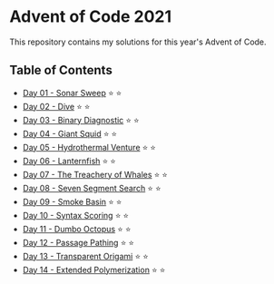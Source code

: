 # Advent of Code 2021

This repository contains my solutions for this year's Advent of Code.

## Table of Contents

* [Day 01 - Sonar Sweep](day-01-sonar-sweep/src/main/java/com/michaelburgstaller/adventofcode/sonarsweep/SonarSweep.java) ⭐ ⭐
* [Day 02 - Dive](day-02-dive/src/main/java/com/michaelburgstaller/adventofcode/dive/Dive.java) ⭐ ⭐
* [Day 03 - Binary Diagnostic](day-03-binary-diagnostic/src/main/java/com/michaelburgstaller/adventofcode/binarydiagnostic/BinaryDiagnostic.java) ⭐ ⭐
* [Day 04 - Giant Squid](day-04-giant-squid/src/main/java/com/michaelburgstaller/adventofcode/giantsquid/GiantSquid.java) ⭐ ⭐
* [Day 05 - Hydrothermal Venture](day-05-hydrothermal-venture/src/main/java/com/michaelburgstaller/adventofcode/hydrothermalventure/HydrothermalVenture.java) ⭐ ⭐
* [Day 06 - Lanternfish](day-06-lanternfish/src/main/java/com/michaelburgstaller/adventofcode/lanternfish/Lanternfish.java) ⭐ ⭐
* [Day 07 - The Treachery of Whales](day-07-the-treachery-of-whales/src/main/java/com/michaelburgstaller/adventofcode/treacheryofwhales/TreacheryOfWhales.java) ⭐ ⭐
* [Day 08 - Seven Segment Search](day-08-seven-segment-search/src/main/java/com/michaelburgstaller/adventofcode/sevensegmentsearch/SevenSegmentSearch.java) ⭐ ⭐
* [Day 09 - Smoke Basin](day-09-smoke-basin/src/main/java/com/michaelburgstaller/adventofcode/smokebasin/SmokeBasin.java) ⭐ ⭐
* [Day 10 - Syntax Scoring](day-10-syntax-scoring/src/main/java/com/michaelburgstaller/adventofcode/syntaxscoring/SyntaxScoring.java) ⭐ ⭐
* [Day 11 - Dumbo Octopus](day-11-dumbo-octopus/src/main/java/com/michaelburgstaller/adventofcode/dumbooctopus/DumboOctopus.java) ⭐ ⭐
* [Day 12 - Passage Pathing](day-12-passage-pathing/src/main/java/com/michaelburgstaller/adventofcode/passagepathing/PassagePathing.java) ⭐ ⭐
* [Day 13 - Transparent Origami](day-13-transparent-origami/src/main/java/com/michaelburgstaller/adventofcode/transparentorigami/TransparentOrigami.java) ⭐ ⭐
* [Day 14 - Extended Polymerization](day-14-extended-polymerization/src/main/java/com/michaelburgstaller/adventofcode/extendedpolymerization/ExtendedPolymerization.java) ⭐ ⭐